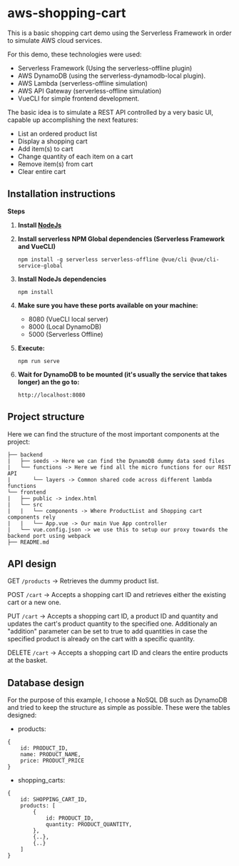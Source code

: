 # aws-shopping-cart
This is a basic shopping cart demo using the Serverless Framework in order to simulate AWS cloud services.

For this demo, these technologies were used:

- Serverless Framework (Using the serverless-offline plugin)
- AWS DynamoDB (using the serverless-dynamodb-local plugin).
- AWS Lambda (serverless-offline simulation)
- AWS API Gateway (serverless-offline simulation)
- VueCLI for simple frontend development.

The basic idea is to simulate a REST API controlled by a very basic UI, capable up accomplishing the next features:

- List an ordered product list
- Display a shopping cart
- Add item(s) to cart
- Change quantity of each item on a cart
- Remove item(s) from cart
- Clear entire cart

## Installation instructions

**Steps**

1) **Install [NodeJs](https://nodejs.org/)**

2) **Install serverless NPM Global dependencies (Serverless Framework and VueCLI)**
    ```
    npm install -g serverless serverless-offline @vue/cli @vue/cli-service-global
    ```
3) **Install NodeJs dependencies**
    ```
    npm install
    ```
4) **Make sure you have these ports available on your machine:**
    - 8080 (VueCLI local server)
    - 8000 (Local DynamoDB)
    - 5000 (Serverless Offline)
5) **Execute:**
    ```
    npm run serve
    ```
6) **Wait for DynamoDB to be mounted (it's usually the service that takes longer) an the go to:**
    ```
    http://localhost:8080
    ```
   
## Project structure

Here we can find the structure of the most important components at the project:
```
├── backend
|   ├── seeds -> Here we can find the DynamoDB dummy data seed files
|   └── functions -> Here we find all the micro functions for our REST API
|       └── layers -> Common shared code across different lambda functions
└── frontend
|   ├── public -> index.html
|   └── src
|   |   └── components -> Where ProductList and Shopping cart components rely
|   |   └── App.vue -> Our main Vue App controller
|   └── vue.config.json -> we use this to setup our proxy towards the backend port using webpack
├── README.md
```

## API design

GET
``/products`` -> Retrieves the dummy product list.

POST
``/cart`` -> Accepts a shopping cart ID and retrieves either the existing cart or a new one.

PUT
``/cart`` -> Accepts a shopping cart ID, a product ID and quantity and updates the cart's product quantity to the specified one. Additionaly an "addition" parameter can be set to true to add quantities in case the specified product is already on the cart with a specific quantity.

DELETE
``/cart`` -> Accepts a shopping cart ID and clears the entire products at the basket.

## Database design

For the purpose of this example, I choose a NoSQL DB such as DynamoDB and tried to keep the structure as simple as possible. These were the tables designed:

- products:
```
{
    id: PRODUCT_ID,
    name: PRODUCT_NAME,
    price: PRODUCT_PRICE
}
```

- shopping_carts:
```
{
    id: SHOPPING_CART_ID,
    products: [
        {
            id: PRODUCT_ID,
            quantity: PRODUCT_QUANTITY,
        },
        {..},
        {..}
    ]
}
```